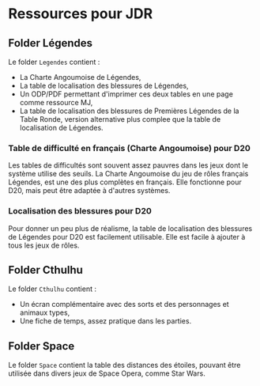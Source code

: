 # Ressources pour JDR

## Folder Légendes

Le folder `Legendes` contient :

* La Charte Angoumoise de Légendes,
* La table de localisation des blessures de Légendes,
* Un ODP/PDF permettant d'imprimer ces deux tables en une page comme ressource MJ,
* La table de localisation des blessures de Premières Légendes de la Table Ronde, version alternative plus complee que la table de localisation de Légendes.

### Table de difficulté en français (Charte Angoumoise) pour D20

Les tables de difficultés sont souvent assez pauvres dans les jeux dont le système utilise des seuils. La Charte Angoumoise du jeu de rôles français Légendes, est une des plus complètes en français. Elle fonctionne pour D20, mais peut être adaptée à d'autres systèmes.

### Localisation des blessures pour D20

Pour donner un peu plus de réalisme, la table de localisation des blessures de Légendes pour D20 est facilement utilisable. Elle est facile à ajouter à tous les jeux de rôles.

## Folder Cthulhu

Le folder `Cthulhu` contient :

* Un écran complémentaire avec des sorts et des personnages et animaux types,
* Une fiche de temps, assez pratique dans les parties.

## Folder Space

Le folder `Space` contient la table des distances des étoiles, pouvant être utilisée dans divers jeux de Space Opera, comme Star Wars.




